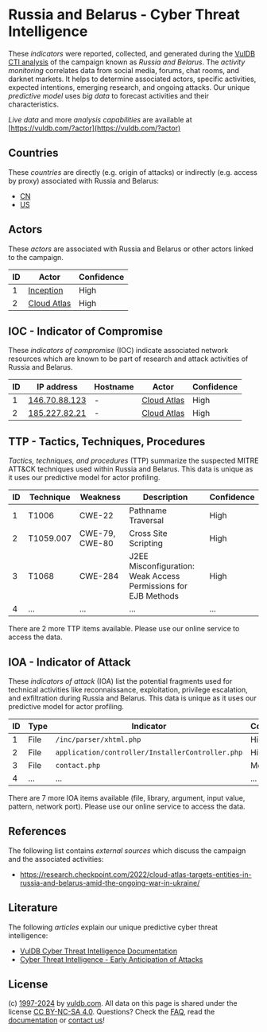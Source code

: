 # Russia and Belarus - Cyber Threat Intelligence

These _indicators_ were reported, collected, and generated during the [VulDB CTI analysis](https://vuldb.com/?kb.cti) of the campaign known as _Russia and Belarus_. The _activity monitoring_ correlates data from social media, forums, chat rooms, and darknet markets. It helps to determine associated actors, specific activities, expected intentions, emerging research, and ongoing attacks. Our unique _predictive model_ uses _big data_ to forecast activities and their characteristics.

_Live data_ and more _analysis capabilities_ are available at [https://vuldb.com/?actor](https://vuldb.com/?actor)

## Countries

These _countries_ are directly (e.g. origin of attacks) or indirectly (e.g. access by proxy) associated with Russia and Belarus:

* [CN](https://vuldb.com/?country.cn)
* [US](https://vuldb.com/?country.us)

## Actors

These _actors_ are associated with Russia and Belarus or other actors linked to the campaign.

ID | Actor | Confidence
-- | ----- | ----------
1 | [Inception](https://vuldb.com/?actor.inception) | High
2 | [Cloud Atlas](https://vuldb.com/?actor.cloud_atlas) | High

## IOC - Indicator of Compromise

These _indicators of compromise_ (IOC) indicate associated network resources which are known to be part of research and attack activities of Russia and Belarus.

ID | IP address | Hostname | Actor | Confidence
-- | ---------- | -------- | ----- | ----------
1 | [146.70.88.123](https://vuldb.com/?ip.146.70.88.123) | - | [Cloud Atlas](https://vuldb.com/?actor.cloud_atlas) | High
2 | [185.227.82.21](https://vuldb.com/?ip.185.227.82.21) | - | [Cloud Atlas](https://vuldb.com/?actor.cloud_atlas) | High

## TTP - Tactics, Techniques, Procedures

_Tactics, techniques, and procedures_ (TTP) summarize the suspected MITRE ATT&CK techniques used within Russia and Belarus. This data is unique as it uses our predictive model for actor profiling.

ID | Technique | Weakness | Description | Confidence
-- | --------- | -------- | ----------- | ----------
1 | T1006 | CWE-22 | Pathname Traversal | High
2 | T1059.007 | CWE-79, CWE-80 | Cross Site Scripting | High
3 | T1068 | CWE-284 | J2EE Misconfiguration: Weak Access Permissions for EJB Methods | High
4 | ... | ... | ... | ...

There are 2 more TTP items available. Please use our online service to access the data.

## IOA - Indicator of Attack

These _indicators of attack_ (IOA) list the potential fragments used for technical activities like reconnaissance, exploitation, privilege escalation, and exfiltration during Russia and Belarus. This data is unique as it uses our predictive model for actor profiling.

ID | Type | Indicator | Confidence
-- | ---- | --------- | ----------
1 | File | `/inc/parser/xhtml.php` | High
2 | File | `application/controller/InstallerController.php` | High
3 | File | `contact.php` | Medium
4 | ... | ... | ...

There are 7 more IOA items available (file, library, argument, input value, pattern, network port). Please use our online service to access the data.

## References

The following list contains _external sources_ which discuss the campaign and the associated activities:

* https://research.checkpoint.com/2022/cloud-atlas-targets-entities-in-russia-and-belarus-amid-the-ongoing-war-in-ukraine/

## Literature

The following _articles_ explain our unique predictive cyber threat intelligence:

* [VulDB Cyber Threat Intelligence Documentation](https://vuldb.com/?kb.cti)
* [Cyber Threat Intelligence - Early Anticipation of Attacks](https://www.scip.ch/en/?labs.20201022)

## License

(c) [1997-2024](https://vuldb.com/?kb.changelog) by [vuldb.com](https://vuldb.com/?kb.about). All data on this page is shared under the license [CC BY-NC-SA 4.0](https://creativecommons.org/licenses/by-nc-sa/4.0/). Questions? Check the [FAQ](https://vuldb.com/?kb.faq), read the [documentation](https://vuldb.com/?kb) or [contact us](https://vuldb.com/?contact)!
